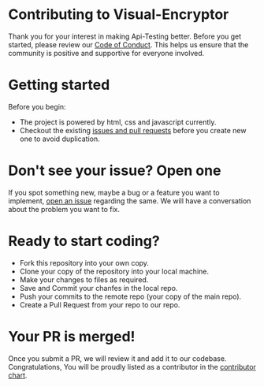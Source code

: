 # Contributing to Visual-Encryptor

Thank you for your interest in making Api-Testing better. Before you get started, please review our [Code of Conduct](https://github.com/lugvitc/api-testing/blob/master/CODE_OF_CONDUCT.md). This helps us ensure that the community is positive and supportive for everyone involved.

# Getting started

Before you begin:
* The project is powered by html, css and javascript currently.
* Checkout the existing [issues and pull requests](https://github.com/lugvitc/api-testing/issues) before you create new one to avoid duplication.

# Don't see your issue? Open one

If you spot something new, maybe a bug or a feature you want to implement, [open an issue](https://github.com/lugvitc/api-testing/issues/new) regarding the same. We will have a conversation about the problem you want to fix.

# Ready to start coding?

* Fork this repository into your own copy.
* Clone your copy of the repository into your local machine.
* Make your changes to files as required.
* Save and Commit your chanfes in the local repo.
* Push your commits to the remote repo (your copy of the main repo).
* Create a Pull Request from your repo to our repo.

# Your PR is merged!

Once you submit a PR, we will review it and add it to our codebase. Congratulations, You will be proudly listed as a contributor in the [contributor chart](https://github.com/lugvitc/api-testing/graphs/contributors).
